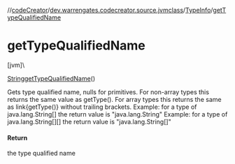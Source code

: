 //[codeCreator](../../../index.md)/[dev.warrengates.codecreator.source.jvmclass](../index.md)/[TypeInfo](index.md)/[getTypeQualifiedName](get-type-qualified-name.md)

# getTypeQualifiedName

[jvm]\

[String](https://docs.oracle.com/javase/8/docs/api/java/lang/String.html)[getTypeQualifiedName](get-type-qualified-name.md)()

Gets type qualified name, nulls for primitives. For non-array types this returns the same value as getType(). For array types this returns the same as link{getType()} without trailing brackets. Example: for a type of java.lang.String[] the return value is &quot;java.lang.String&quot; Example: for a type of java.lang.String[][] the return value is &quot;java.lang.String[]&quot;

#### Return

the type qualified name
